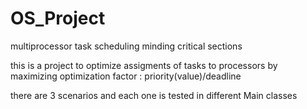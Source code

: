 # OS_Project
 multiprocessor task scheduling minding critical sections

 this is a project to optimize assigments of tasks to processors by maximizing optimization factor : priority(value)/deadline

 there are 3 scenarios and each one is tested in different Main classes
